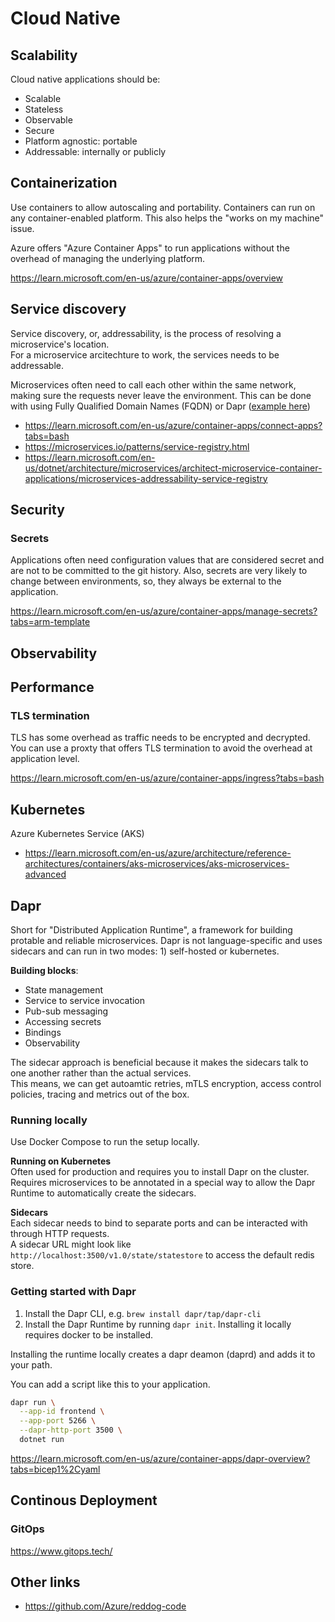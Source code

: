 # Cloud Native

## Scalability
Cloud native applications should be:
- Scalable
- Stateless
- Observable
- Secure
- Platform agnostic: portable
- Addressable: internally or publicly

## Containerization
Use containers to allow autoscaling and portability. Containers can run on any container-enabled platform.
This also helps the "works on my machine" issue.

Azure offers "Azure Container Apps" to run applications without the overhead of managing the underlying platform.

https://learn.microsoft.com/en-us/azure/container-apps/overview

## Service discovery
Service discovery, or, addressability, is the process of resolving a microservice's location.  
For a microservice arcitechture to work, the services needs to be addressable.

Microservices often need to call each other within the same network, making sure the requests never leave the environment. This can be done with using Fully Qualified Domain Names (FQDN) or Dapr ([example here](https://github.com/Azure-Samples/container-apps-connect-multiple-apps))


- https://learn.microsoft.com/en-us/azure/container-apps/connect-apps?tabs=bash
- https://microservices.io/patterns/service-registry.html
- https://learn.microsoft.com/en-us/dotnet/architecture/microservices/architect-microservice-container-applications/microservices-addressability-service-registry

## Security
### Secrets
Applications often need configuration values that are considered secret and are not to be committed to the git history. Also, secrets are very likely to change between environments, so, they always be external to the application.

https://learn.microsoft.com/en-us/azure/container-apps/manage-secrets?tabs=arm-template

## Observability


## Performance
### TLS termination
TLS has some overhead as traffic needs to be encrypted and decrypted.  
You can use a proxty that offers TLS termination to avoid the overhead at application level.

https://learn.microsoft.com/en-us/azure/container-apps/ingress?tabs=bash

## Kubernetes

Azure Kubernetes Service (AKS)
- https://learn.microsoft.com/en-us/azure/architecture/reference-architectures/containers/aks-microservices/aks-microservices-advanced

## Dapr
Short for "Distributed Application Runtime", a framework for building protable and reliable microservices.
Dapr is not language-specific and uses sidecars and can run in two modes: 1) self-hosted or kubernetes.

**Building blocks**:  
- State management
- Service to service invocation
- Pub-sub messaging
- Accessing secrets
- Bindings
- Observability

The sidecar approach is beneficial because it makes the sidecars talk to one another rather than the actual services.  
This means, we can get autoamtic retries, mTLS encryption, access control policies, tracing and metrics out of the box.

### Running locally
Use Docker Compose to run the setup locally.

**Running on Kubernetes**  
Often used for production and requires you to install Dapr on the cluster.  
Requires microservices to be annotated in a special way to allow the Dapr Runtime to automatically create the sidecars.

**Sidecars**  
Each sidecar needs to bind to separate ports and can be interacted with through HTTP requests.  
A sidecar URL might look like `http://localhost:3500/v1.0/state/statestore` to access the default redis store.

### Getting started with Dapr
1. Install the Dapr CLI, e.g. `brew install dapr/tap/dapr-cli`
2. Install the Dapr Runtime by running `dapr init`. Installing it locally requires docker to be installed.

Installing the runtime locally creates a dapr deamon (daprd) and adds it to your path.

You can add a script like this to your application.
```bash
dapr run \
  --app-id frontend \
  --app-port 5266 \
  --dapr-http-port 3500 \
  dotnet run
```

https://learn.microsoft.com/en-us/azure/container-apps/dapr-overview?tabs=bicep1%2Cyaml

## Continous Deployment
### GitOps
https://www.gitops.tech/

## Other links
- https://github.com/Azure/reddog-code